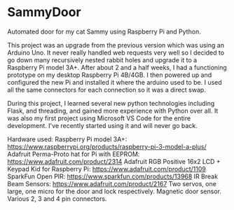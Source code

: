 # SammyDoor
Automated door for my cat Sammy using Raspberry Pi and Python.


This project was an upgrade from the previous version which was using an Arduino Uno. It never really handled web requests very well so I decided to go down many recursively nested rabbit holes and upgrade it to a Raspberry Pi model 3A+. After about 2 and a half weeks, I had a functioning prototype on my desktop Raspberry Pi 4B/4GB. 
I then powered up and configured the new Pi and installed it where the arduino used to be. I used all the same connectors for each connection so it was a direct swap.

During this project, I learned several new python technologies including Flask, and threading, and gained more experience with Python over all. It was also my first project using Microsoft VS Code for the entire development. I've recently started using it and will never go back.  

Hardware used:
Raspberry Pi model 3A+: https://www.raspberrypi.org/products/raspberry-pi-3-model-a-plus/
Adafruit Perma-Proto hat for Pi with EEPROM: https://www.adafruit.com/product/2314
Adafruit RGB Positive 16x2 LCD + Keypad Kid for Raspberry Pi: https://www.adafruit.com/product/1109
SparkFun Open PIR: https://www.sparkfun.com/products/13968
IR Break Beam Sensors: https://www.adafruit.com/product/2167
Two servos, one large, one micro for the door and lock respectively.
Magnetic door sensor.
Various 2, 3 and 4 pin connectors.





